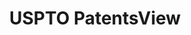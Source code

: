 ---
layout: default
bigquery: https://console.cloud.google.com/bigquery?p=patents-public-data&d=patentsview&page=dataset
citation: Attribution should be given to PatentsView for use, distribution, or derivative
  works.
code: https://github.com/CSSIP-AIR/PatentsView-Code-Snippets/
contributors: USPTO
cost: None
description: 'PatentsView includes US patent data including raw data (summaries, applications,
  pregrant applications), disambugations of inventors and assignees, and inventor
  gender estimates.  Also foreign priority data, # of figures and sheets, and government
  interest statements.'
documentation: https://patentsview.org/query/builder-faqs
last_edit: 04/09/2022, 14:06:36
location: https://patentsview.org/
maintained_by: USPTO
record_creation_timestamp: 12/2/2020 17:20:46
schema_fields:
- field_title
- disamb_inventor_id_20170307
- doc_type
- subgroup
- latlong
- disamb_assignee_id_20181127
- disclaimer_date
- sequence
- disamb_assignee_id_20200630
- classification_status
- gi_statement
- deceased
- category_id
- filename
- disamb_assignee_id_20190312
- rel_id
- disamb_inventor_id_20191008
- inventor_id
- country
- organization_id
- contract_award_number
- level_two
- country_transformed
- male_flag
- field_id
- f371_date
- citation_id
- city
- lawyer_id
- num_claims
- date
- applicant_type
- name_last
- disamb_inventor_id_20201229
- mainclass_id
- disamb_assignee_id_20200929
- disamb_inventor_id_20191231
- series_code
- title
- variety
- term_extension
- id
- symbol_position
- text
- classification_data_source
- fname
- disamb_inventor_id_20200630
- location_id
- num_figures
- rawlocation_id
- county
- section
- _102_date
- exemplary
- application_id
- abstract
- male
- state
- disamb_inventor_id_20180528
- category
- latin_name
- kind
- rule_47
- name
- length
- disamb_assignee_id_20191008
- num_sheets
- uuid
- _371_date
- subgroup_id
- lname
- main_group
- disamb_inventor_id_20200929
- role
- status
- type
- num
- number
- subcategory_id
- lapse_of_patent
- disamb_inventor_id_20170808
- subsection_id
- rawassignee_id
- action_date
- group_id
- ipc_class
- disamb_assignee_id_20190820
- assignee_id
- group
- dependent
- attribution_status
- publication_number
- disamb_assignee_id_20191231
- withdrawn
- subclass
- ipc_version_indicator
- designation
- classification_level
- f102_date
- level_three
- state_fips
- disamb_assignee_id_20200331
- term_grant
- disamb_inventor_id_20200331
- subclass_id
- level_one
- disamb_inventor_id_20190820
- disamb_inventor_id_20181127
- section_id
- patent_id
- name_first
- disamb_inventor_id_20190312
- organization
- latitude
- disamb_inventor_id_20171003
- longitude
- term_disclaimer
- classification_value
- sector_title
- rawinventor_id
- reldocno
- county_fips
- disamb_inventor_id_20171226
- doctype
- relkind
shortname: patentsview
tags:
- disambiguation
- United States
- gender
terms_of_use: Creative Commons Attribution 4.0 International License.
timeframe: 1963-1999
title: USPTO PatentsView
uuid: cf1780b1-e265-4e49-8d1d-83b9cfe0fd9a
---